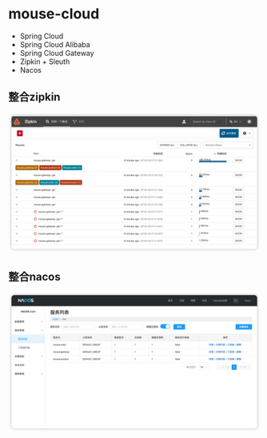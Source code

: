 # mouse-cloud

- Spring Cloud
- Spring Cloud Alibaba
- Spring Cloud Gateway
- Zipkin + Sleuth
- Nacos

## 整合zipkin
![img.png](document/zipkin/img.png)
## 整合nacos
![img.png](document/nacos/img.png)
